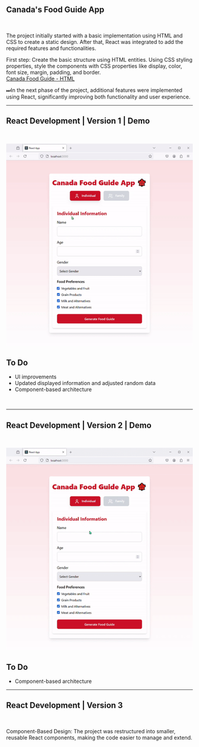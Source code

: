 Canada's Food Guide App
---
<br>

The project initially started with a basic implementation using HTML and CSS to create a static design. After that, React was integrated to add the required features and functionalities. 

First step:
Create the basic structure using HTML entities. Using CSS styling properties, style the components with CSS properties like display, color, font size, margin, padding, and border.<br>
 [Canada Food Guide - HTML](https://fateme-sadouni.github.io/Food-Guide/)
<br>

⏭In the next phase of the project, additional features were implemented using React, significantly improving both functionality and user experience. 
<br>    
 
---

  

React Development  | Version 1 | Demo
---
<br>  

![v1](CanadaFoodGuideV1.gif)  


To Do
---
 - UI improvements <br>
 - Updated displayed information and adjusted random data<br>
 - Component-based architecture <br>
<br>
 
---


React Development | Version 2 | Demo
---
<br>  

![v2](CanadaFoodGuideV2.gif)  

To Do
---
- Component-based architecture <br>
 
---

  
React Development  | Version 3 
---
<br>  

Component-Based Design: The project was restructured into smaller, reusable React components, making the code easier to manage and extend.



